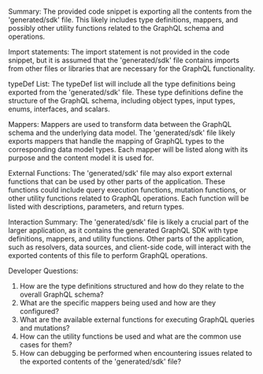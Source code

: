 Summary:
The provided code snippet is exporting all the contents from the 'generated/sdk' file. This likely includes type definitions, mappers, and possibly other utility functions related to the GraphQL schema and operations.

Import statements:
The import statement is not provided in the code snippet, but it is assumed that the 'generated/sdk' file contains imports from other files or libraries that are necessary for the GraphQL functionality.

typeDef List:
The typeDef list will include all the type definitions being exported from the 'generated/sdk' file. These type definitions define the structure of the GraphQL schema, including object types, input types, enums, interfaces, and scalars.

Mappers:
Mappers are used to transform data between the GraphQL schema and the underlying data model. The 'generated/sdk' file likely exports mappers that handle the mapping of GraphQL types to the corresponding data model types. Each mapper will be listed along with its purpose and the content model it is used for.

External Functions:
The 'generated/sdk' file may also export external functions that can be used by other parts of the application. These functions could include query execution functions, mutation functions, or other utility functions related to GraphQL operations. Each function will be listed with descriptions, parameters, and return types.

Interaction Summary:
The 'generated/sdk' file is likely a crucial part of the larger application, as it contains the generated GraphQL SDK with type definitions, mappers, and utility functions. Other parts of the application, such as resolvers, data sources, and client-side code, will interact with the exported contents of this file to perform GraphQL operations.

Developer Questions:
1. How are the type definitions structured and how do they relate to the overall GraphQL schema?
2. What are the specific mappers being used and how are they configured?
3. What are the available external functions for executing GraphQL queries and mutations?
4. How can the utility functions be used and what are the common use cases for them?
5. How can debugging be performed when encountering issues related to the exported contents of the 'generated/sdk' file?